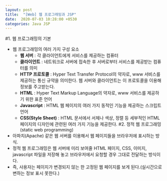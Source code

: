 ```yaml
---
layout: post
title:  "[Web] 웹 프로그래밍과 JSP"
date:  2020-07-03 10:28:00 +0530
categories: Java JSP
---
```


#1. 웹 프로그래밍의 기본
   - 웹 프로그래밍의 여러 가지 구성 요소
        + **웹 서버** : 각 클라이언트에게 서비스를 제공하는 컴퓨터
        + **클라이언트** : 네트워크로 서버에 접속한 후 서버로부터 서비스를 제공받는 컴퓨터를 의미
        + **HTTP 프로토콜** : Hyper Text Transfer Protocol의 약자로, www 서비스를 제공하는 통신 규약을 의미한다.
        웹 서버와 클라이언트는 이 프로토콜을 이용해 정보를 주고받는다.
        + **HTML** : Hyper Text Markup Language의 약자로, www 서비스를 제공하기 위한 표준 언어
        + **Javascript** : HTML 웹 페이지의 여러 가지 동적인 기능을 제공하는 스크립트 언어
        + **CSS(Style Sheet)** : HTML 문서에서 서체나 색상, 정렬 등 세부적인 HTML 페이지의 디자인에 관련된 여러 가지 기능을 제공한다.
#2. 정적 웹 프로그래밍(static web programming)
   - 아파치(Apache) 같은 웹 서버를 이용해서 웹 페이지들을 브라우저에 표시하는 방식.
   - 정적 웹 프로그래밍은 웹 서버에 미리 보여줄 HTML 페이지, CSS, 이미지, javascript 파일을 저장해 놓고
    브라우저에서 요청할 경우 그대로 전달하는 방식이다.
   - 즉, 사용자는 페이지가 변경되지 않는 한 고정된 웹 페이지를 보게 된다.(실시간으로 변하는 정보 표시 못한다.)
